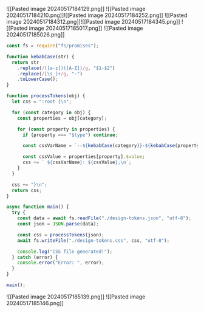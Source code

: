 ![[Pasted image 20240517184129.png]]
![[Pasted image 20240517184210.png]]![[Pasted image 20240517184252.png]]
![[Pasted image 20240517184312.png]]![[Pasted image 20240517184345.png]]
![[Pasted image 20240517185017.png]]
![[Pasted image 20240517185026.png]]


```js
const fs = require("fs/promises");

function kebabCase(str) {
  return str
    .replace(/([a-z])([A-Z])/g, "$1-$2")
    .replace(/[\s_]+/g, "-")
    .toLowerCase();
}

function processTokens(obj) {
  let css = ":root {\n";

  for (const category in obj) {
    const properties = obj[category];

    for (const property in properties) {
      if (property === "$type") continue;

      const cssVarName = `--${kebabCase(category)}-${kebabCase(property)}`;

      const cssValue = properties[property].$value;
      css += ` ${cssVarName}: ${cssValue};\n`;
    }
  }

  css += "}\n";
  return css;
}

async function main() {
  try {
    const data = await fs.readFile("./design-tokens.json", "utf-8");
    const json = JSON.parse(data);

    const css = processTokens(json);
    await fs.writeFile("./design-tokens.css", css, "utf-8");

    console.log("CSS file generated!");
  } catch (error) {
    console.error("Error: ", error);
  }
}

main();
```

![[Pasted image 20240517185139.png]]
![[Pasted image 20240517185146.png]]
